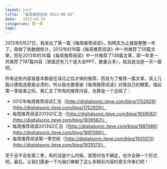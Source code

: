 ```yaml
---
layout: post
title:  "每周推荐阅读 2013-08-26"
date:   2013-08-26
categories: 第一季
tags:
---
```


2012年8月27日，我发出了第一篇《每周推荐阅读》，到明天为止就是整整一年了。我做了些数据统计，2012年的16篇《每周推荐阅读》中一共推荐了59篇文章，而在2013年的30篇《每周推荐阅读》中一共推荐了138篇文章，即一年里一共推荐了197篇内容（里面还有几个是大会PPT，数量众多），姑且就当是一天一篇吧。

所有这些内容我基本都是在读过之后才做的推荐，而且为了推荐一篇文章，读上几篇以便挑选那是必须的，所以我也要感谢《每周推荐阅读》对我自己的鞭策。值此第一季结束之际，我汇总了所有的推荐内容，也算是一个总结了：

* 2012年每周推荐阅读汇总（[http://digitalsonic.iteye.com/blog/1752929](http://digitalsonic.iteye.com/blog/1752929)）
* 每周推荐阅读2013Q1汇总（[http://digitalsonic.iteye.com/blog/1839582](http://digitalsonic.iteye.com/blog/1839582)）
* 每周推荐阅读2013Q2汇总（[http://digitalsonic.iteye.com/blog/1897066](http://digitalsonic.iteye.com/blog/1897066)）
* 每周推荐阅读第一季完结（[http://digitalsonic.iteye.com/blog/1931073](http://digitalsonic.iteye.com/blog/1931073)）

至于会不会有第二季，有的话是什么时候，我暂时也不确定，也许会换一个形式吧。最后，让我们感谢一下为我们奉献了这么多精彩内容的原文作者们吧！